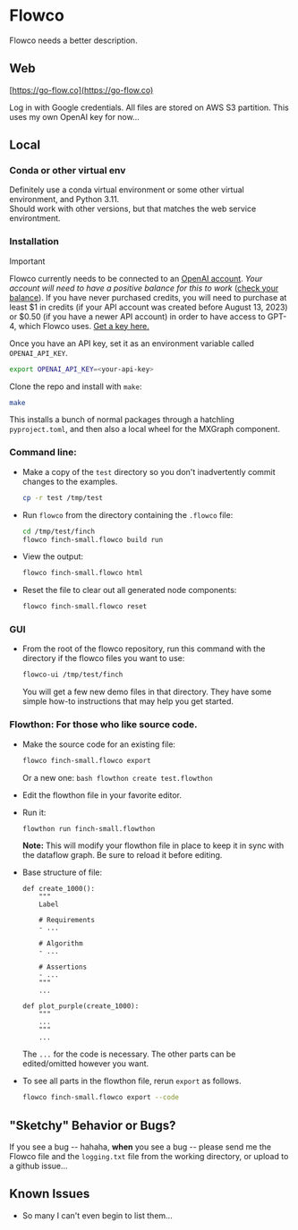 # Flowco

Flowco needs a better description.

## Web

[https://go-flow.co](https://go-flow.co)

Log in with Google credentials.  All files are stored on AWS S3 partition.  This uses my own OpenAI key for now...

## Local

### Conda or other virtual env

Definitely use a conda virtual environment or some other virtual environment, and Python 3.11.  
Should work with other versions, but that matches the web service environtment.

### Installation

> [!IMPORTANT]
>
> Flowco currently needs to be connected to an [OpenAI account](https://openai.com/api/). _Your account will need to have a positive balance for this to work_ ([check your balance](https://platform.openai.com/account/usage)). If you have never purchased credits, you will need to purchase at least \$1 in credits (if your API account was created before August 13, 2023) or \$0.50 (if you have a newer API account) in order to have access to GPT-4, which Flowco uses. [Get a key here.](https://platform.openai.com/account/api-keys)
>
> Once you have an API key, set it as an environment variable called `OPENAI_API_KEY`.
>
> ```bash
> export OPENAI_API_KEY=<your-api-key>
> ```

Clone the repo and install with `make`: 

```bash
make
```

This installs a bunch of normal packages through a hatchling `pyproject.toml`, and then also a local wheel for the MXGraph component.

### Command line:

* Make a copy of the `test` directory so you don't inadvertently 
  commit changes to the examples.
    ```bash
    cp -r test /tmp/test
    ```

* Run `flowco` from the directory containing the `.flowco` file:
    ```bash
    cd /tmp/test/finch
    flowco finch-small.flowco build run
    ```

* View the output:
    ```bash
    flowco finch-small.flowco html
    ```

* Reset the file to clear out all generated node components:
    ```bash
    flowco finch-small.flowco reset
    ```

### GUI

* From the root of the flowco repository, run this command with the directory if the flowco files you want to use:
    ```bash
    flowco-ui /tmp/test/finch
    ```

    You will get a few new demo files in that directory.  They have some simple how-to instructions that may help you
    get started.


### Flowthon: For those who like source code.

* Make the source code for an existing file:
    ```bash
    flowco finch-small.flowco export
    ```

    Or a new one:
        ```bash
        flowthon create test.flowthon
        ```

* Edit the flowthon file in your favorite editor.

* Run it:

    ```bash
    flowthon run finch-small.flowthon
    ```

    **Note:** This will modify your flowthon file in place to keep it in sync with the dataflow graph.  Be sure to reload it before editing.

* Base structure of file:

    ```
    def create_1000():
        """
        Label

        # Requirements
        - ...

        # Algorithm
        - ...

        # Assertions
        - ...
        """
        ...

    def plot_purple(create_1000):
        """
        ...
        """
        ...
    ```

    The `...` for the code is necessary.  The other parts can be edited/omitted however you want.

* To see all parts in the flowthon file, rerun `export` as follows.

    ```bash
    flowco finch-small.flowco export --code
    ```


## "Sketchy" Behavior or Bugs?

If you see a bug -- hahaha, **when** you see a bug -- please send me the Flowco file and the `logging.txt` file from the working directory, or upload to a github issue...

## Known Issues

* So many I can't even begin to list them...


